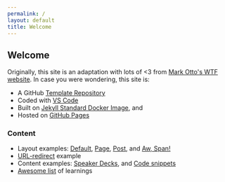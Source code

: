 ```yaml
---
permalink: /
layout: default
title: Welcome
---
```


## Welcome

Originally, this site is an adaptation with lots of <3 from [Mark Otto's WTF website](http://wtfhtmlcss.com/). In case you were wondering, this site is:

- A GitHub [Template Repository]()
- Coded with [VS Code]()
- Built on [Jekyll Standard Docker Image](), and
- Hosted on [GitHub Pages]()

### Content

- Layout examples: [Default](/), [Page](/page/), [Post](/post/), and [Aw, Span!](/not-found/)
- [URL-redirect](/notes/) example
- Content examples: [Speaker Decks](/page/), and [Code snippets](/post/)
- [Awesome list](/notes/) of learnings
